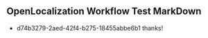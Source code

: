 ## OpenLocalization Workflow Test MarkDown
* d74b3279-2aed-42f4-b275-18455abbe6b1 
thanks!<!--HONumber=Mar16_HO4-->
